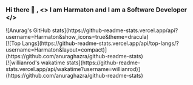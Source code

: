 ### Hi there 👋 , <> I am Harmaton and I am a Software Developer </> 

<div>
![Anurag's GitHub stats](https://github-readme-stats.vercel.app/api?username=Harmaton&show_icons=true&theme=dracula)
</div>
<div>
[![Top Langs](https://github-readme-stats.vercel.app/api/top-langs/?username=Harmaton&layout=compact)](https://github.com/anuraghazra/github-readme-stats)
<div>
<div>
[![willianrod's wakatime stats](https://github-readme-stats.vercel.app/api/wakatime?username=willianrod)](https://github.com/anuraghazra/github-readme-stats)
</div>



